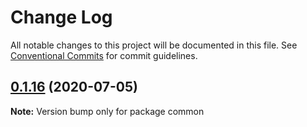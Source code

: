 # Change Log

All notable changes to this project will be documented in this file.
See [Conventional Commits](https://conventionalcommits.org) for commit guidelines.

## [0.1.16](https://github.com/vazra/sync-temp/compare/v0.1.15...v0.1.16) (2020-07-05)

**Note:** Version bump only for package common
